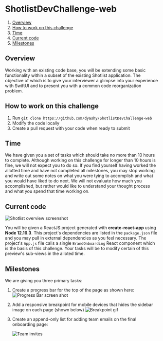 # ShotlistDevChallenge-web

1. [Overview](#overview)
2. [How to work on this challenge](#how-to-work-on-this-challenge)
3. [Time](#time)
4. [Current code](#current-code)
5. [Milestones](#milestones)

## Overview

Working with an existing code base, you will be extending some basic functionality within a subset of the existing Shotlist application. The objective of which is to give your interviewer a glimpse into your experience with SwiftUI and to present you with a common code reorganization problem.

## How to work on this challenge

1. Run `git clone https://github.com/dyashy/ShotlistDevChallenge-web`
2. Modify the code locally
3. Create a pull request with your code when ready to submit

## Time

We have given you a set of tasks which should take no more than 10 hours to complete. Although working on this challenge for longer than 10 hours is fine, we will not expect you to do so. If you find yourself having worked the allotted time and have not completed all milestones, you may stop working and write out some notes on what you were tying to accomplish and what you would have liked to do next. We will not evaluate how much you accomplished, but rather would like to understand your thought process and what you spend that time working on.

## Current code

![Shotlist overview screenshot](https://i.imgur.com/YnUQclp.png)

You will be given a ReactJS project generated with **create-react-app** using **Node 12.16.3**. This project's dependencies are listed in the `package.json` file and you may pull in external dependencies as you feel necessary. The project's `App.js` file calls a single `BrandOnboarding` React component which is the basis of this challenge. Your tasks will be to modify certain of this preview's sub-views in the alloted time.

## Milestones

We are giving you three primary tasks:
1. Create a progress bar for the top of the page as shown here:
   ![Progress Bar screen shot]()
   
2. Add a responsive breakpoint for mobile devices that hides the sidebar image on each page (shown below)
   ![Breakpoint gif]()
   
3. Create an append-only list for adding team emails on the final onboarding page:

   ![Team invites]()
